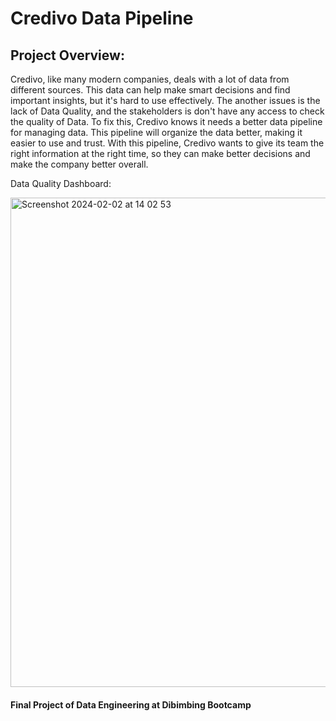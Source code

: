 # **Credivo Data Pipeline**

## Project Overview:
Credivo, like many modern companies, deals with a lot of data from different sources. This data can help make smart decisions and find important insights, but it's hard to use effectively. The another issues is the lack of Data Quality, and the stakeholders is don't have any access to check the quality of Data. To fix this, Credivo knows it needs a better data pipeline for managing data. This pipeline will organize the data better, making it easier to use and trust. With this pipeline, Credivo wants to give its team the right information at the right time, so they can make better decisions and make the company better overall.






Data Quality Dashboard:

<img width="783" alt="Screenshot 2024-02-02 at 14 02 53" src="https://github.com/ariqarfina/credivo_pipeline/assets/101324931/c91ca8ec-2fab-4b88-8ec3-ba4d657fd401">













#### Final Project of Data Engineering at Dibimbing Bootcamp
